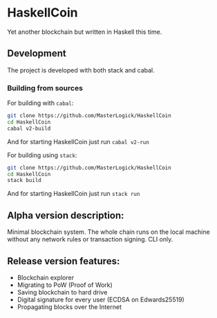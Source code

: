 # HaskellCoin

Yet another blockchain but written in Haskell this time.

## Development

The project is developed with both stack and cabal.

### Building from sources

For building with `cabal`:
```sh
git clone https://github.com/MasterLogick/HaskellCoin
cd HaskellCoin
cabal v2-build
```
And for starting HaskellCoin just run `cabal v2-run` 

For building using `stack`:
```sh
git clone https://github.com/MasterLogick/HaskellCoin
cd HaskellCoin
stack build
```
And for starting HaskellCoin just run `stack run`

## Alpha version description:

Minimal blockchain system. The whole chain runs on the local machine without any network rules or transaction signing. CLI only.

## Release version features:

+ Blockchain explorer
+ Migrating to PoW (Proof of Work)
+ Saving blockchain to hard drive
+ Digital signature for every user (ECDSA on Edwards25519)
+ Propagating blocks over the Internet

